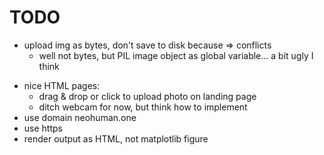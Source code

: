 # TODO

+ upload img as bytes, don't save to disk because => conflicts
  + well not bytes, but PIL image object as global variable... a bit ugly I think
- nice HTML pages: 
  - drag & drop or click to upload photo on landing page
  - ditch webcam for now, but think how to implement
- use domain neohuman.one
- use https
- render output as HTML, not matplotlib figure
